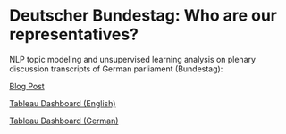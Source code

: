 # Deutscher Bundestag: Who are our representatives?
NLP topic modeling and unsupervised learning analysis on plenary discussion transcripts of German parliament (Bundestag):

[Blog Post](https://www.google.com)

[Tableau Dashboard (English)](https://www.google.com)

[Tableau Dashboard (German)](https://www.google.com)
